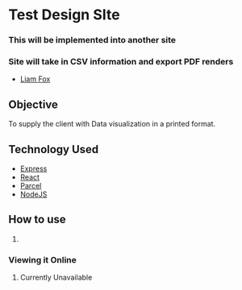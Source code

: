 # Test Design SIte

### This will be implemented into another site
### Site will take in CSV information and export PDF renders

* [Liam Fox](https://github.com/FoxMessenger)

## Objective
To supply the client with Data visualization in a printed format.

## Technology Used
* [Express](https://expressjs.com/)
* [React](https://facebook.github.io/react/)
* [Parcel](https://parceljs.org/)
* [NodeJS](https://nodejs.org/en/)

## How to use
1.

### Viewing it Online
1. Currently Unavailable